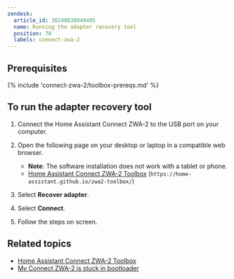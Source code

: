 ```yaml
---
zendesk:
  article_id: 30248838949405
  name: Running the adapter recovery tool
  position: 70
  labels: connect-zwa-2
---
```


## Prerequisites

{% include 'connect-zwa-2/toolbox-prereqs.md' %}

## To run the adapter recovery tool

1. Connect the Home Assistant Connect ZWA-2 to the USB port on your computer.
2. Open the following page on your desktop or laptop in a compatible web browser.
   - **Note**: The software installation does not work with a tablet or phone.
   - [Home Assistant Connect ZWA-2 Toolbox](https://home-assistant.github.io/zwa2-toolbox/) (`https://home-assistant.github.io/zwa2-toolbox/`)

3. Select **Recover adapter**.
4. Select **Connect**.
5. Follow the steps on screen.

## Related topics

- [Home Assistant Connect ZWA-2 Toolbox](https://home-assistant.github.io/zwa2-toolbox/)
- [My Connect ZWA-2 is stuck in bootloader](/hc/en-us/articles/30248635824413)